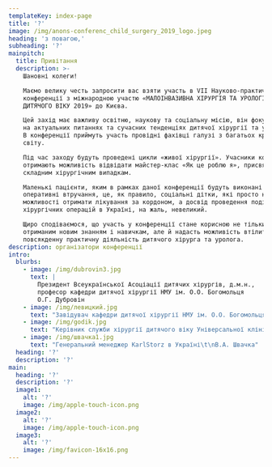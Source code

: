 ```yaml
---
templateKey: index-page
title: '?'
image: /img/anons-conferenc_child_surgery_2019_logo.jpeg
heading: 'з повагою,'
subheading: '?'
mainpitch:
  title: Привітання
  description: >-
    Шановні колеги!

    Маємо велику честь запросити вас взяти участь в VII Науково-практичній
    конференції з міжнародною участю «МАЛОІНВАЗИВНА ХІРУРГІЯ ТА УРОЛОГІЯ
    ДИТЯЧОГО ВІКУ 2019» до Києва.

    Цей захід має важливу освітню, наукову та соціальну місію, він фокусується
    на актуальних питаннях та сучасних тенденціях дитячої хірургії та урології.
    В конференції приймуть участь провідні фахівці галузі з багатьох країн
    світу. 

    Під час заходу будуть проведені цикли «живої хірургії». Учасники конференції
    отримають можливість відвідати майстер-клас «Як це роблю я», присвячений
    складним хірургічним випадкам.

    Маленькі пацієнти, яким в рамках даної конференції будуть виконані
    оперативні втручання, це, як правило, соціальні дітки, які просто не мають
    можливості отримати лікування за кордоном, а досвід проведення подібних
    хірургічних операцій в Україні, на жаль, невеликий.

    Щиро сподіваємося, що участь у конференції стане корисною не тільки завдяки
    отриманим новим знанням і навичкам, але й надасть можливість втілити їх у
    повсякденну практичну діяльність дитячого хірурга та уролога.
description: організатори конференції
intro:
  blurbs:
    - image: /img/dubrovin3.jpg
      text: |
        Президент Всеукраїнської Асоціації дитячих хірургів, д.м.н., 
        професор кафедри дитячої хірургії НМУ ім. О.О. Богомольця
        О.Г. Дубровін
    - image: /img/левицкий.jpg
      text: "Завідувач кафедри дитячої хірургії НМУ ім. О.О. Богомольця, \nд.м.н., професор\t\nА.Ф. Левицький \n"
    - image: /img/godik.jpg
      text: "Керівник служби хірургії дитячого віку Універсальної клініки «Оберіг», к.м.н., асистент кафедри дитячої хірургії НМУ ім. О.О. Богомольця\t\nО.С. Годік\n"
    - image: /img/швачка1.jpg
      text: "Генеральний менеджер KarlStorz в Україні\t\nВ.А. Швачка"
  heading: '?'
  description: '?'
main:
  heading: '?'
  description: '?'
  image1:
    alt: '?'
    image: /img/apple-touch-icon.png
  image2:
    alt: '?'
    image: /img/apple-touch-icon.png
  image3:
    alt: '?'
    image: /img/favicon-16x16.png
---
```


